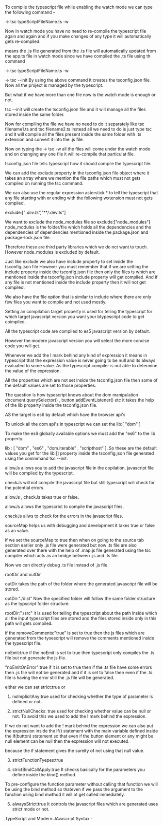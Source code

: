 To compile the typescript file while enabling the watch mode we can type the following command -

-> tsc typeScriptFileName.ts -w

Now in watch mode you have no need to re-compile the typescript file again and again and if you make changes of any type it will automatically gets re-compiled.

means the .js file generated from the .ts file will automatically updated from the app.ts file in watch mode since we have compiled the .ts file using th command

-> tsc typeScriptFileName.ts -w

-> tsc --init
By using the above command it creates the tsconfig.json file. Now all the project is managed by the typescript.

But what if we have more than one file now is the watch mode is enough or not.

tsc --init will create the tsconfig.json file and it will manage all the files stored inside the same folder.

Now for compiling the file we have no need to do it separately like tsc filename1.ts and tsc filename2.ts instead all we need to do is just type tsc and it will compile all the files present inside the same folder with .ts extension and convert it into the .js file.

Now on typing the -> tsc -w all the files will come under the watch mode and on changing any one file it will re-compile that particulat file.

tsconfig.json file tells typescript how it should compile the typescript file.

We can add the exclude property in the tsconfig.json file object where it takes an array where we mention the file paths which must not gets compiled on running the tsc command.

We can also use the regular expression asterstick \* to tell the typescript that any file starting with or ending with the following wxtension must not gets compiled.

exclude:["*.dev.ts","**/*.dev.ts"]

We want to exclude the node_modules file so exclude:["node_modules"] node_modules is the folder/file which holds all the dependencies and the dependencies of dependencies mentioned inside the package.json and package-lock.json file.

Therefore these are third party libraries which we do not want to touch. However node_modules is excluded by default.

Just like exclude we also have include property to set inside the tsconfig.json file However you must remember that if we are setting the include property inside the tsconfig.json file then only the files ts which are mentioned inside the tsconfig.json include property will get compiled. And if any file is not mentioned inside the include property then it will not get compiled.

We also have the file option that is similar to include where there are only few files you want to compile and not used mostly.

Setting an compilation target property is used for telling the typescript for which target javascript version you want your btypescript code to get coimpiled.

All the typescript code are compiled to es5 javascript version by default.

However the modern javascript version you will select the more concise code you will get.

Whenever we add the ! mark behind any kind of expression it means in typescript that the expression value is never going to be null and its always evaluated to some value. As the typescript compiler is not able to determine the value of the expression.

All the properties which are not set inside the tsconfig.json file then some of the default values are set to those properties.

The question is how typescript knows about the dom manipulation document.querySelector() , button.addEventListener() etc it takes the help of the lib property inside the tsconfig.json file.

AS the target is es6 by default which have the browser api's

To unlock all the dom api's in typescript we can set the lib:[ "dom" ]

To make the es6 globally available options we must add the "es6" to the lib property.

lib : [ "dom" , "es6" , "dom.iterable" , "scripthost" ]. So these are the default values you get for the lib:[] property inside the tsconfig.json file generated using the commmand tsc --init.

allowJs allows you to add the javascript file in the copilation. javascript file will be compiled by the typescript.

checkJs will not compile the javascript file but still typescript will check for the potential errors.

allowJs , checkJs takes true or false.

allowJs allows the typescriot to compile the javascript files.

checkJs allws to check for the errors in the javascript files.

sourceMap helps us with debugging and development it takes true or false as an value.

if we set the sourceMap to true then when on going to the source tab section earlier only .js file were generated but now .ts file are also generated over there with the help of .map.js file generated using the tsc compiler which acts as an bridge between .js and .ts file.

Now we can directly debug .ts file instead of .js file.

rootDir and outDir

outDir takes the path of the folder where the generated javascript file will be stored.

outDir:"./dist" Now the specified folder will follow the same folder structure as the typscript folder structure.

rootDir:"./src" it is used for telling the typescript about the path inside which all the input typescript files are stored and the files stored inside only in this path will gets compiled.

if the removeComments:"true" is set to true then the js files which are generated from the tyoescript will remove the comments mentioned inside the typescript file.

noEmit:true if the noEmit is set to true then typescript only compiles the .ts file but not generate the js file.

"noEmitOnError":true if it is set to true then if the .ts file have some errors then .js file will not be generated and if it is set to false then even if the .ts file is having the error still the .js file will be generated.

either we can set strict:true or

1. noImplicitAny:true used for checking whether the type of parameter is defined or not.

2. strictNullChecks: true used for checking whether value can be null or not. To avoid this we used to add the ! mark behind the expression.

If we do not want to add the ! mark behind the expression we can also put the expression inside the if() statement with the main variable defined inside the if(button) statement so that even if the button element or any might be null element can be null then the expression will not executed.

because the if statement gives the sureity of not using that null value.

3. strictFunctionTyepes:true

4. strictBindCallApply:true It checks basically for the parameters you define inside the bind() method.

To pre-configure the function parameter without calling that function we will be using the bind method so thateven if we pass the argument to the function using bind mwthod it will ot get called immediately.

5. alwaysStrict:true It controls the javascript files which are generated uses strict mode or not.

TypeScript and Modern JAvascript Syntax -
